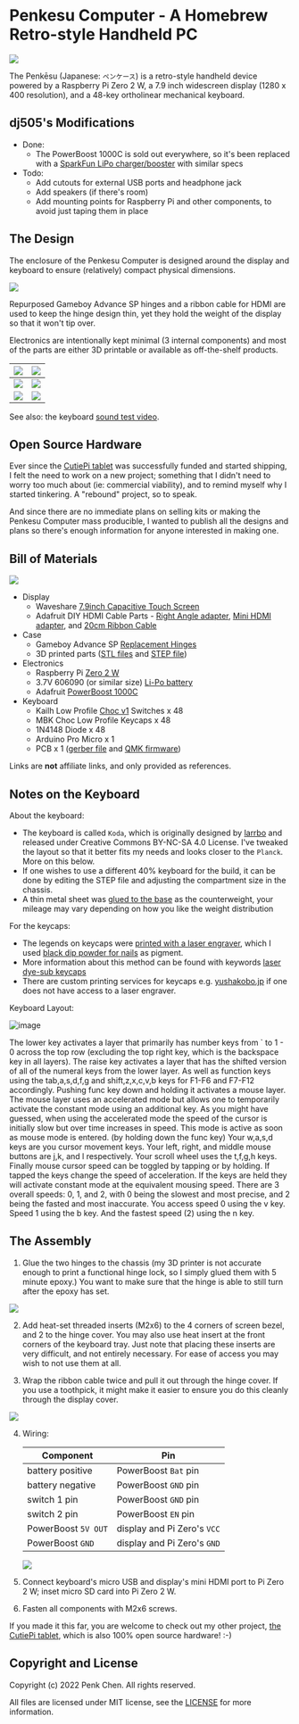 # Penkesu Computer - A Homebrew Retro-style Handheld PC

![](gallery/penkesu.computer-heroshot.jpg)

The Penkēsu (Japanese: `ペンケース`) is a retro-style handheld device powered by a Raspberry Pi Zero 2 W, a 7.9 inch widescreen display (1280 x 400 resolution), and a 48-key ortholinear mechanical keyboard.

## dj505's Modifications
* Done:
    * The PowerBoost 1000C is sold out everywhere, so it's been replaced with a [SparkFun LiPo charger/booster](https://www.sparkfun.com/products/14411) with similar specs
* Todo:
    * Add cutouts for external USB ports and headphone jack
    * Add speakers (if there's room)
    * Add mounting points for Raspberry Pi and other components, to avoid just taping them in place

## The Design

The enclosure of the Penkesu Computer is designed around the display and keyboard to ensure (relatively) compact physical dimensions.

![](gallery/penkesu.computer-design-1.png)

Repurposed Gameboy Advance SP hinges and a ribbon cable for HDMI are used to keep the hinge design thin, yet they hold the weight of the display so that it won't tip over.

Electronics are intentionally kept minimal (3 internal components) and most of the parts are either 3D printable or available as off-the-shelf products.

| ![](gallery/penkesu.computer-1.jpg) | ![](gallery/penkesu.computer-2.jpg) |
|-----------------------------|-----------------------------|
| ![](gallery/penkesu.computer-5.jpg) | ![](gallery/penkesu.computer-4.jpg) |
| ![](gallery/penkesu.computer-3.jpg) | ![](gallery/penkesu.computer-6.jpg) |

See also: the keyboard [sound test video](https://twitter.com/penk/status/1492715339997925376).

## Open Source Hardware

Ever since the [CutiePi tablet](https://cutiepi.io) was successfully funded and started shipping, I felt the need to work on a new project; something that I didn't need to worry too much about (ie: commercial viability), and to remind myself why I started tinkering. A "rebound" project, so to speak.

And since there are no immediate plans on selling kits or making the Penkesu Computer mass producible, I wanted to publish all the designs and plans so there's enough information for anyone interested in making one.

## Bill of Materials

![](gallery/penkesu.computer-parts.png)

- Display
    - Waveshare [7.9inch Capacitive Touch Screen](https://www.waveshare.com/7.9inch-HDMI-LCD.htm)
    - Adafruit DIY HDMI Cable Parts - [Right Angle adapter](https://www.adafruit.com/product/3550), [Mini HDMI adapter](https://www.adafruit.com/product/3552), and [20cm Ribbon Cable](https://www.adafruit.com/product/3561)
- Case
    - Gameboy Advance SP [Replacement Hinges](https://amazon.com/dp/B00YCEOXIK)
    - 3D printed parts ([STL files](stl) and [STEP file](step))
- Electronics
    - Raspberry Pi [Zero 2 W](https://www.raspberrypi.com/products/raspberry-pi-zero-2-w/)
    - 3.7V 606090 (or similar size) [Li-Po battery](https://www.aliexpress.com/wholesale?SearchText=606090+battery)
    - Adafruit [PowerBoost 1000C](https://www.adafruit.com/product/2465)
- Keyboard
    - Kailh Low Profile [Choc v1](https://www.adafruit.com/product/5114) Switches x 48
    - MBK Choc Low Profile Keycaps x 48
    - 1N4148 Diode x 48
    - Arduino Pro Micro x 1
    - PCB x 1 ([gerber file](https://github.com/larrbo/odd-rocket/blob/master/koda/koda_no%20silk.zip) and [QMK firmware](firmware))

Links are **not** affiliate links, and only provided as references.

## Notes on the Keyboard

About the keyboard:

- The keyboard is called `Koda`, which is originally designed by [larrbo](https://github.com/larrbo/odd-rocket/) and released under Creative Commons BY-NC-SA 4.0 License. I've tweaked the layout so that it better fits my needs and looks closer to the `Planck`. More on this below.
- If one wishes to use a different 40% keyboard for the build, it can be done by editing the STEP file and adjusting the compartment size in the chassis.
- A thin metal sheet was [glued to the base](https://twitter.com/penk/status/1489810591628034048) as the counterweight, your mileage may vary depending on how you like the weight distribution

For the keycaps:

- The legends on keycaps were [printed with a laser engraver](https://twitter.com/penk/status/1477140916565843968), which I used [black dip powder for nails](https://twitter.com/penk/status/1475763655212138499) as pigment.
- More information about this method can be found with keywords [laser dye-sub keycaps](https://www.youtube.com/watch?v=qqAspFVRZNk)
- There are custom printing services for keycaps e.g. [yushakobo.jp](https://shop.yushakobo.jp/collections/services/products/keycap-laser-marking) if one does not have access to a laser engraver.

Keyboard Layout:

![image](https://user-images.githubusercontent.com/7128666/164281995-82e681d6-b87d-482a-a093-9e1c4c32f1e5.png)

The lower key activates a layer that primarily has number keys from ` to 1 - 0 across the top row (excluding the top right key, which is the backspace key in all layers).
The raise key activates a layer that has the shifted version of all of the numeral keys from the lower layer. As well as function keys using the tab,a,s,d,f,g and shift,z,x,c,v,b keys for F1-F6 and F7-F12 accordingly.
Pushing func key down and holding it activates a mouse layer. The mouse layer uses an accelerated mode but allows one to temporarily activate the constant mode using an additional key. As you  might have guessed, when using the accelerated mode the speed of the cursor is initially slow but over time increases in speed. This mode is active as soon as mouse mode is entered. (by holding down the func key) Your w,a,s,d keys are you cursor movement keys. Your left, right, and middle mouse buttons are j,k, and l respectively. Your scroll wheel uses the t,f,g,h keys. Finally mouse cursor speed can be toggled by tapping or by holding. If tapped the keys change the speed of acceleration. If the keys are held they will activate constant mode at the equivalent mousing speed.  There are 3 overall speeds: 0, 1, and 2, with 0 being the slowest and most precise, and 2 being the fasted and most inaccurate. You access speed 0 using the v key. Speed 1 using the b key. And the fastest speed (2) using the n key.

## The Assembly

1. Glue the two hinges to the chassis (my 3D printer is not accurate enough to print a functional hinge lock, so I simply glued them with 5 minute epoxy.) You want to make sure that the hinge is able to still turn after the epoxy has set.

  ![](gallery/penkesu.computer-assembly-hinge.jpg)

2. Add heat-set threaded inserts (M2x6) to the 4 corners of screen bezel, and 2 to the hinge cover. You may also use heat insert at the front corners of the keyboard tray. Just note that placing these inserts are very difficult, and not entirely necessary. For ease of access you may wish to not use them at all.

3. Wrap the ribbon cable twice and pull it out through the hinge cover. If you use a toothpick, it might make it easier to ensure you do this cleanly through the display cover.

  ![](gallery/penkesu.computer-assembly-cable.jpg)

4. Wiring:

    | Component | Pin |
    |-----------|--------|
    | battery positive | PowerBoost `Bat` pin |
    | battery negative | PowerBoost `GND` pin |
    | switch 1 pin | PowerBoost `GND` pin |
    | switch 2 pin | PowerBoost `EN` pin |
    | PowerBoost `5V OUT` | display and Pi Zero's `VCC` |
    | PowerBoost `GND` | display and Pi Zero's `GND` |

    ![](gallery/penkesu.computer-assembly-wiring.jpg)

5. Connect keyboard's micro USB and display's mini HDMI port to Pi Zero 2 W; inset micro SD card into Pi Zero 2 W.
6. Fasten all components with M2x6 screws.

If you made it this far, you are welcome to check out my other project, [the CutiePi tablet](http://cutiepi.io), which is also 100% open source hardware! :-)

## Copyright and License

Copyright (c) 2022 Penk Chen. All rights reserved.

All files are licensed under MIT license, see the [LICENSE](LICENSE) for more information.
